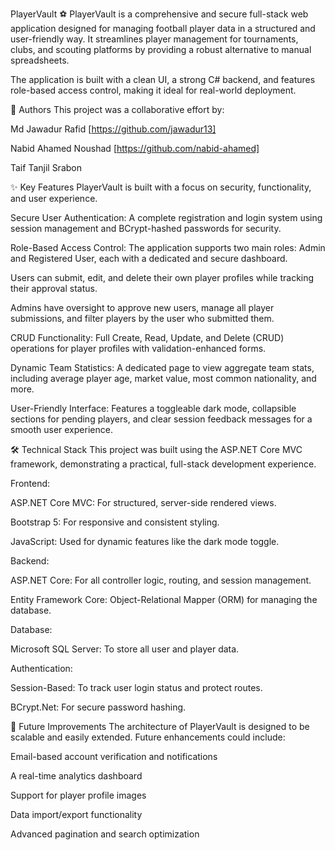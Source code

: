 PlayerVault ⚽
PlayerVault is a comprehensive and secure full-stack web application designed for managing football player data in a structured and user-friendly way. It streamlines player management for tournaments, clubs, and scouting platforms by providing a robust alternative to manual spreadsheets.

The application is built with a clean UI, a strong C# backend, and features role-based access control, making it ideal for real-world deployment.

👥 Authors
This project was a collaborative effort by:

Md Jawadur Rafid [https://github.com/jawadur13]

Nabid Ahamed Noushad [https://github.com/nabid-ahamed]

Taif Tanjil Srabon

✨ Key Features
PlayerVault is built with a focus on security, functionality, and user experience.

Secure User Authentication: A complete registration and login system using session management and BCrypt-hashed passwords for security.

Role-Based Access Control: The application supports two main roles: Admin and Registered User, each with a dedicated and secure dashboard.

Users can submit, edit, and delete their own player profiles while tracking their approval status.

Admins have oversight to approve new users, manage all player submissions, and filter players by the user who submitted them.

CRUD Functionality: Full Create, Read, Update, and Delete (CRUD) operations for player profiles with validation-enhanced forms.

Dynamic Team Statistics: A dedicated page to view aggregate team stats, including average player age, market value, most common nationality, and more.

User-Friendly Interface: Features a toggleable dark mode, collapsible sections for pending players, and clear session feedback messages for a smooth user experience.

🛠️ Technical Stack
This project was built using the ASP.NET Core MVC framework, demonstrating a practical, full-stack development experience.

Frontend:

ASP.NET Core MVC: For structured, server-side rendered views.

Bootstrap 5: For responsive and consistent styling.

JavaScript: Used for dynamic features like the dark mode toggle.

Backend:

ASP.NET Core: For all controller logic, routing, and session management.

Entity Framework Core: Object-Relational Mapper (ORM) for managing the database.

Database:

Microsoft SQL Server: To store all user and player data.

Authentication:

Session-Based: To track user login status and protect routes.

BCrypt.Net: For secure password hashing.

🚀 Future Improvements
The architecture of PlayerVault is designed to be scalable and easily extended. Future enhancements could include:

Email-based account verification and notifications

A real-time analytics dashboard

Support for player profile images

Data import/export functionality

Advanced pagination and search optimization

